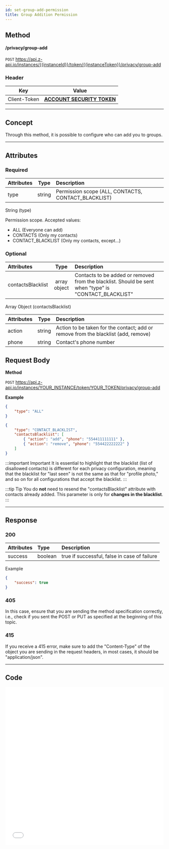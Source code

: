 ```yaml
---
id: set-group-add-permission
title: Group Addition Permission
---
```


## Method

#### /privacy/group-add

`POST` https://api.z-api.io/instances/{{instanceId}}/token/{{instanceToken}}/privacy/group-add

### Header

|      Key       |            Value            |
| :------------: |     :-----------------:     |
|  Client-Token  | **[ACCOUNT SECURITY TOKEN](../security/client-token)** |
---

## Concept

Through this method, it is possible to configure who can add you to groups.

---

## Attributes

### Required

| Attributes         |  Type   | Description                                   |
| :------ | :-----: | :-------------------------------------------------------- |
| type    | string  | Permission scope (ALL, CONTACTS, CONTACT_BLACKLIST) |

String (type)

Permission scope. Accepted values:
 - ALL (Everyone can add)
 - CONTACTS (Only my contacts)
 - CONTACT_BLACKLIST (Only my contacts, except...)

### Optional

| Attributes            |  Type         | Description                                    |
| :------------------- | :-----------: | :----------------------------------------------------- |
| contactsBlacklist    | array object  | Contacts to be added or removed from the blacklist. Should be sent when "type" is "CONTACT_BLACKLIST" |

Array Object (contactsBlacklist)

| Attributes |  Type   | Description                                            |
| :-------- | :-----: | :----------------------------------------------------------------------------------- |
| action    | string  | Action to be taken for the contact; add or remove from the blacklist (add, remove) |
| phone     | string  | Contact's phone number                                |


## Request Body

**Method**

`POST` https://api.z-api.io/instances/YOUR_INSTANCE/token/YOUR_TOKEN/privacy/group-add

**Example**

```json
{
    "type": "ALL"
}
```

```json
{
    "type": "CONTACT_BLACKLIST",
    "contactsBlacklist": [
        { "action": "add", "phone": "554411111111" },
        { "action": "remove", "phone": "554422222222" }
    ]
}
```

:::important Important
It is essential to highlight that the blacklist (list of disallowed contacts) is different for each privacy configuration, meaning that the blacklist for "last seen" is not the same as that for "profile photo," and so on for all configurations that accept the blacklist.
:::

:::tip Tip
You do **not** need to resend the "contactsBlacklist" attribute with contacts already added. This parameter is only for **changes in the blacklist**.
:::

---

## Response

### 200

| Attributes | Type    | Description                            |
| :-------- | :------ | :-------------------------------------------------- |
| success   | boolean | true if successful, false in case of failure |

Example

```json
{
    "success": true
}
```

### 405

In this case, ensure that you are sending the method specification correctly, i.e., check if you sent the POST or PUT as specified at the beginning of this topic.

### 415

If you receive a 415 error, make sure to add the "Content-Type" of the object you are sending in the request headers, in most cases, it should be "application/json".

---

## Code

<iframe src="//api.apiembed.com/?source=https://raw.githubusercontent.com/Z-API/z-api-docs/main/json-examples/privacy-group-add.json&targets=all" frameborder="0" scrolling="no" width="100%" height="500px" seamless></iframe>

